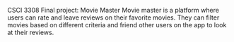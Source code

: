 CSCI 3308 Final project: Movie Master
Movie master is a platform where users can rate and leave reviews on their favorite movies. 
They can filter movies based on different criteria and friend other users on the app to look at their reviews.